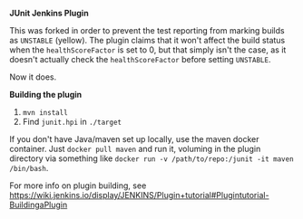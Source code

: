 **JUnit Jenkins Plugin**

This was forked in order to prevent the test reporting from marking builds as
`UNSTABLE` (yellow). The plugin claims that it won't affect the build status
when the `healthScoreFactor` is set to 0, but that simply isn't the case, as
it doesn't actually check the `healthScoreFactor` before setting `UNSTABLE`.

Now it does.


**Building the plugin**

1. `mvn install`
2. Find `junit.hpi` in `./target`

If you don't have Java/maven set up locally, use the maven docker container.
Just `docker pull maven` and run it, voluming in the plugin directory via
something like `docker run -v /path/to/repo:/junit -it maven /bin/bash`.

For more info on plugin building, see https://wiki.jenkins.io/display/JENKINS/Plugin+tutorial#Plugintutorial-BuildingaPlugin